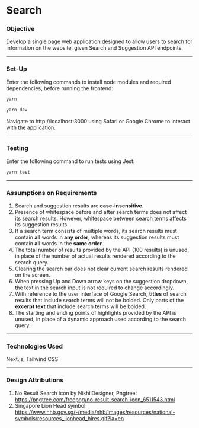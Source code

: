 # Search

### Objective
Develop a single page web application designed to allow users to search for information on the website, given Search and Suggestion API endpoints.

---

### Set-Up
Enter the following commands to install node modules and required dependencies, before running the frontend:
```bash
yarn
```
```bash
yarn dev
```

Navigate to http://localhost:3000 using Safari or Google Chrome to interact with the application.

---

### Testing
Enter the following command to run tests using Jest:
```bash
yarn test
```

---

### Assumptions on Requirements
1. Search and suggestion results are **case-insensitive**.
2. Presence of whitespace before and after search terms does not affect its search results. However, whitespace between search terms affects its suggestion results.
3. If a search term consists of multiple words, its search results must contain **all** words in **any order**, whereas its suggestion results must contain **all** words in the **same order**.
4. The total number of results provided by the API (100 results) is unused, in place of the number of actual results rendered according to the search query.
5. Clearing the search bar does not clear current search results rendered on the screen.
6. When pressing Up and Down arrow keys on the suggestion dropdown, the text in the search input is not required to change accordingly.
7. With reference to the user interface of Google Search, **titles** of search results that include search terms will not be bolded. Only parts of the **excerpt text** that include search terms will be bolded.
8. The starting and ending points of highlights provided by the API is unused, in place of a dynamic approach used according to the search query.

---

### Technologies Used
Next.js, Tailwind CSS

---

### Design Attributions
1. No Result Search icon by NikhilDesigner, Pngtree: https://pngtree.com/freepng/no-result-search-icon_6511543.html
2. Singapore Lion Head symbol: https://www.nhb.gov.sg/-/media/nhb/images/resources/national-symbols/resources_lionhead_hires.gif?la=en
